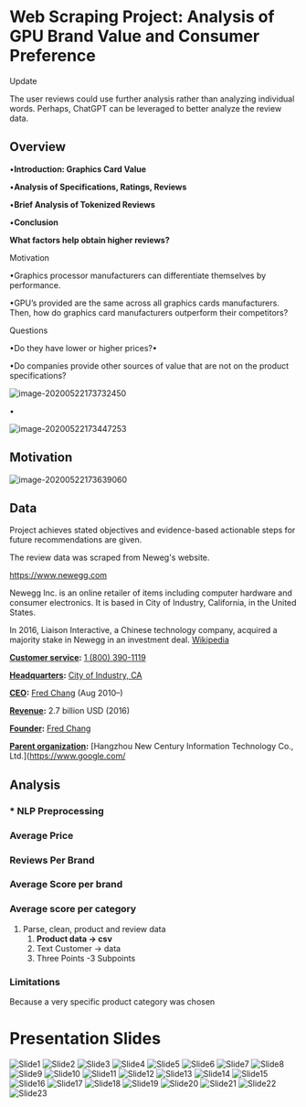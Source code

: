 # Web Scraping Project: Analysis of GPU Brand Value and Consumer Preference

Update 

The user reviews could use further analysis rather than analyzing individual words. 
Perhaps, ChatGPT can be leveraged to better analyze the review data.



## Overview

•**Introduction: Graphics Card Value**

•**Analysis of Specifications, Ratings, Reviews** 

•**Brief Analysis of Tokenized Reviews**

•**Conclusion**



**What factors help obtain higher reviews?**

Motivation



•Graphics processor manufacturers can differentiate themselves by performance.



•GPU’s provided are the same across all graphics cards manufacturers. Then, how do graphics card manufacturers outperform their competitors? 



Questions



•Do they have lower or higher prices?•

•Do companies provide other sources of value that are not on the product specifications? 

![image-20200522173732450](./images/chart1.png)

•





![image-20200522173447253](./images/image-20200522173447253.png)

## Motivation

![image-20200522173639060](./images/image-20200522173639060.png)







## Data





Project achieves stated objectives and evidence-based actionable steps for future recommendations are given.

The review data was scraped from Neweg's website. 

https://www.newegg.com

Newegg Inc. is an online retailer of items including computer hardware and consumer electronics. It is based in City of Industry, California, in the United States. 



In 2016, Liaison Interactive, a Chinese technology company, acquired a majority stake in Newegg in an investment deal. [Wikipedia](https://en.wikipedia.org/wiki/Newegg)

**[Customer service](https://www.google.com/search?newwindow=1&rlz=1C1SQJL_koKR794KR794&sxsrf=ALeKk02qoUt-5ThzEfSPXHtCQK65U_nm8A:1589512884699&q=newegg+customer+service&stick=H4sIAAAAAAAAAOPgE-LUz9U3SDeotCzSMslOttLPL0pPzMusSizJzM9D4VgllxaX5OemFikUpxaVZSanKhRk5OelLmIVz0stT01PV0CXBwBs7FXMXQAAAA&sa=X&ved=2ahUKEwjEwe729LTpAhVZFTQIHTh_CQQQ6BMwSnoECCcQAg):** [1 (800) 390-1119](https://www.google.com/search?q=newegg&rlz=1C1SQJL_koKR794KR794&oq=newegg+&aqs=chrome..69i57j69i59j69i60l3j69i65l2j69i60.1206j0j7&sourceid=chrome&ie=UTF-8#)

**[Headquarters](https://www.google.com/search?newwindow=1&rlz=1C1SQJL_koKR794KR794&sxsrf=ALeKk02qoUt-5ThzEfSPXHtCQK65U_nm8A:1589512884699&q=newegg+headquarters&stick=H4sIAAAAAAAAAOPgE-LUz9U3SDeotCzS0spOttLPL0pPzMusSizJzM9D4VhlpCamFJYmFpWkFhUvYhXOSy1PTU9XQBYFAGKLj_5PAAAA&sa=X&ved=2ahUKEwjEwe729LTpAhVZFTQIHTh_CQQQ6BMoADBLegQIMxAC):** [City of Industry, CA](https://www.google.com/search?newwindow=1&rlz=1C1SQJL_koKR794KR794&sxsrf=ALeKk02qoUt-5ThzEfSPXHtCQK65U_nm8A:1589512884699&q=City+of+Industry&stick=H4sIAAAAAAAAAOPgE-LUz9U3SDeotCxS4gAxiwxSyrW0spOt9POL0hPzMqsSSzLz81A4VhmpiSmFpYlFJalFxYtYBZwzSyoV8tMUPPNSSotLiip3sDICAPaC8RVZAAAA&sa=X&ved=2ahUKEwjEwe729LTpAhVZFTQIHTh_CQQQmxMoATBLegQIMxAD)

**[CEO](https://www.google.com/search?newwindow=1&rlz=1C1SQJL_koKR794KR794&sxsrf=ALeKk02qoUt-5ThzEfSPXHtCQK65U_nm8A:1589512884699&q=newegg+ceo&stick=H4sIAAAAAAAAAOPgE-LUz9U3SDeotCzSUsxOttLPL0pPzMusSizJzM9D4Vglp-YvYuXKSy1PTU9XAHIAga3IkD0AAAA&sa=X&ved=2ahUKEwjEwe729LTpAhVZFTQIHTh_CQQQ6BMoADBMegQINBAC):** [Fred Chang](https://www.google.com/search?newwindow=1&rlz=1C1SQJL_koKR794KR794&sxsrf=ALeKk02qoUt-5ThzEfSPXHtCQK65U_nm8A:1589512884699&q=Fred+Chang&stick=H4sIAAAAAAAAAOPgE-LUz9U3SDeotCxS4gIxTauy8rLNtRSzk63084vSE_MyqxJLMvPzUDhWyan5i1i53IpSUxScMxLz0newMgIAIQTsgEwAAAA&sa=X&ved=2ahUKEwjEwe729LTpAhVZFTQIHTh_CQQQmxMoATBMegQINBAD) (Aug 2010–)

**[Revenue](https://www.google.com/search?newwindow=1&rlz=1C1SQJL_koKR794KR794&sxsrf=ALeKk02qoUt-5ThzEfSPXHtCQK65U_nm8A:1589512884699&q=newegg+revenue&stick=H4sIAAAAAAAAAOPgE-LUz9U3SDeotCzSUskot9JPzs_JSU0uyczP088vSk_My6xKBHGKrYpSy1LzSlMXsfLlpZanpqcrQAUAMCsS7kQAAAA&sa=X&ved=2ahUKEwjEwe729LTpAhVZFTQIHTh_CQQQ6BMoADBNegQINRAC):** 2.7 billion USD (2016)

**[Founder](https://www.google.com/search?newwindow=1&rlz=1C1SQJL_koKR794KR794&sxsrf=ALeKk02qoUt-5ThzEfSPXHtCQK65U_nm8A:1589512884699&q=newegg+founder&stick=H4sIAAAAAAAAAOPgE-LUz9U3SDeotCzSUs9OttJPKi3OzEstLoYz4vMLUosSSzLz86zS8kvzUlKLFrHy5aWWp6anK0AFABZ_FjpHAAAA&sa=X&ved=2ahUKEwjEwe729LTpAhVZFTQIHTh_CQQQ6BMoADBOegQINhAC):** [Fred Chang](https://www.google.com/search?newwindow=1&rlz=1C1SQJL_koKR794KR794&sxsrf=ALeKk02qoUt-5ThzEfSPXHtCQK65U_nm8A:1589512884699&q=Fred+Chang&stick=H4sIAAAAAAAAAOPgE-LUz9U3SDeotCxS4gIxTauy8rLNtdSzk630k0qLM_NSi4vhjPj8gtSixJLM_DyrtPzSvJTUokWsXG5FqSkKzhmJeek7WBkByv8Md1IAAAA&sa=X&ved=2ahUKEwjEwe729LTpAhVZFTQIHTh_CQQQmxMoATBOegQINhAD)

**[Parent organization](https://www.google.com/search?newwindow=1&rlz=1C1SQJL_koKR794KR794&sxsrf=ALeKk02qoUt-5ThzEfSPXHtCQK65U_nm8A:1589512884699&q=newegg+parent+organization&stick=H4sIAAAAAAAAAOPgE-LUz9U3SDeotCzSMsgot9JPzs_JSU0uyczP088vSk_My6xKBHGKrQoSi1LzShSQBRexSuWllqempytgkQQAk_wgFFwAAAA&sa=X&ved=2ahUKEwjEwe729LTpAhVZFTQIHTh_CQQQ6BMoADBPegQINxAC):** [Hangzhou New Century Information Technology Co., Ltd.](https://www.google.com/



## Analysis

### * NLP Preprocessing





### Average Price

### Reviews Per Brand

### Average Score per  brand

### Average score per category





1. Parse, clean, product and review data
   1. **Product data -> csv**
   2. Text Customer -> data
   3. Three Points -3 Subpoints
   
   

### Limitations

Because a very specific product category was chosen


# Presentation Slides

![Slide1](./images/Slide1.JPG)
![Slide2](./images/Slide2.JPG)
![Slide3](./images/Slide3.JPG)
![Slide4](./images/Slide4.JPG)
![Slide5](./images/Slide5.JPG)
![Slide6](./images/Slide6.JPG)
![Slide7](./images/Slide7.JPG)
![Slide8](./images/Slide8.JPG)
![Slide9](./images/Slide9.JPG)
![Slide10](./images/Slide10.JPG)
![Slide11](./images/Slide11.JPG)
![Slide12](./images/Slide12.JPG)
![Slide13](./images/Slide13.JPG)
![Slide14](./images/Slide14.JPG)
![Slide15](./images/Slide15.JPG)
![Slide16](./images/Slide16.JPG)
![Slide17](./images/Slide17.JPG)
![Slide18](./images/Slide18.JPG)
![Slide19](./images/Slide19.JPG)
![Slide20](./images/Slide20.JPG)
![Slide21](./images/Slide21.JPG)
![Slide22](./images/Slide22.JPG)
![Slide23](./images/Slide23.JPG)
